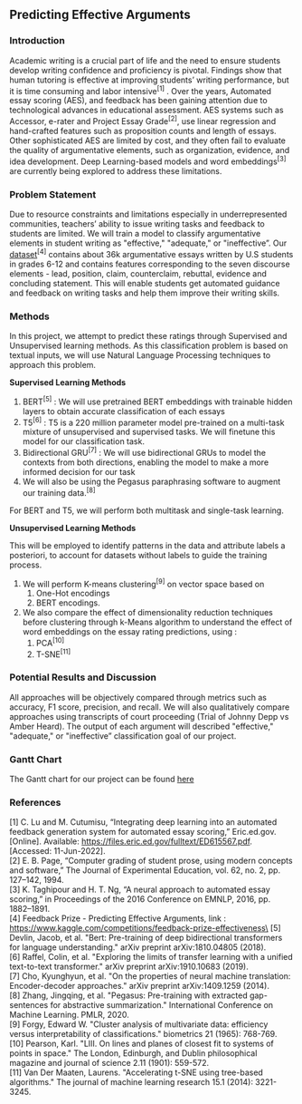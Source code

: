 ## Predicting Effective Arguments


### Introduction
Academic writing is a crucial part of life and the need to ensure students develop writing confidence and proficiency is pivotal.  Findings show that human tutoring is effective at improving students’ writing performance, but it is time consuming and labor intensive<sup>[1]</sup> . Over the years, Automated essay scoring (AES), and feedback has been gaining attention due to technological advances in educational assessment. 
AES systems such as Accessor, e-rater and Project Essay Grade<sup>[2]</sup>, use linear regression and hand-crafted features such as proposition counts and length of essays. Other sophisticated AES are limited by cost, and they often fail to evaluate the quality of argumentative elements, such as organization, evidence, and idea development. Deep Learning-based models and word embeddings<sup>[3]</sup> are currently being explored to address these limitations.

### Problem Statement
Due to resource constraints and limitations especially in underrepresented communities, teachers’ ability to issue writing tasks and feedback to students are limited. We will train a model to classify argumentative elements in student writing as "effective," "adequate," or "ineffective”. Our [dataset](https://www.kaggle.com/competitions/feedback-prize-effectiveness)<sup>[4]</sup> contains about 36k argumentative essays written by U.S students in grades 6-12 and contains features corresponding to the seven discourse elements - lead, position, claim, counterclaim, rebuttal, evidence and concluding statement. This will enable students get automated guidance and feedback on writing tasks and help them improve their writing skills.  

### Methods
In this project, we attempt to predict these ratings through Supervised and Unsupervised learning methods. As this classification problem is based on textual inputs, we will use Natural Language Processing techniques to approach this problem.

**Supervised Learning Methods**  


1.	BERT<sup>[5]</sup> : We will use pretrained BERT embeddings with trainable hidden layers to obtain accurate classification of each essays 
2.	T5<sup>[6]</sup> : T5 is a 220 million parameter model pre-trained on a multi-task mixture of unsupervised and supervised tasks. We will finetune this model for our classification task. 
3.	Bidirectional GRU<sup>[7]</sup> :  We will use bidirectional GRUs to model the contexts from both directions, enabling the model to make a more informed decision for our task 
4.	We will also be using the Pegasus paraphrasing software to augment our training data.<sup>[8]</sup>

For BERT and T5, we will perform both multitask and single-task learning.

**Unsupervised Learning Methods**

This will be employed to identify patterns in the data and attribute labels a posteriori, to account for datasets without labels to guide the training process.
1.	We will perform K-means clustering<sup>[9]</sup> on vector space based on
    1. One-Hot encodings 
    2. 	BERT encodings. 
2.	We also compare the effect of dimensionality reduction techniques before clustering through k-Means algorithm to understand the effect of word embeddings on the essay rating predictions, using :
   	1. PCA<sup>[10]</sup>
   	2. 	T-SNE<sup>[11]</sup>


### Potential Results and Discussion
All approaches will be objectively compared through metrics such as accuracy, F1 score, precision, and recall. 
We will also qualitatively compare approaches using transcripts of court proceeding (Trial of Johnny Depp vs Amber Heard). The output of each argument will described  "effective," "adequate," or "ineffective” classification goal of our project. 

### Gantt Chart 

The Gantt chart for our project can be found [here](https://gtvault-my.sharepoint.com/:x:/g/personal/sjain443_gatech_edu/EVY1kVoq6ixHlA6FHNfmD4wBotXA6n20QsYxsModKdRhPA?e=2YC7zb&isSPOFile=1)

### References

[1]	C. Lu and M. Cutumisu, “Integrating deep learning into an automated feedback generation system for automated essay scoring,” Eric.ed.gov. [Online]. Available: https://files.eric.ed.gov/fulltext/ED615567.pdf. [Accessed: 11-Jun-2022].\
[2]	E. B. Page, “Computer grading of student prose, using modern concepts and software,” The Journal of Experimental Education, vol. 62, no. 2, pp. 127–142, 1994.\
[3]	K. Taghipour and H. T. Ng, “A neural approach to automated essay scoring,” in Proceedings of the 2016 Conference on EMNLP, 2016, pp. 1882–1891.\
[4]	Feedback Prize - Predicting Effective Arguments, link : https://www.kaggle.com/competitions/feedback-prize-effectiveness\
[5]	Devlin, Jacob, et al. "Bert: Pre-training of deep bidirectional transformers for language understanding." arXiv preprint arXiv:1810.04805 (2018).\
[6]	Raffel, Colin, et al. "Exploring the limits of transfer learning with a unified text-to-text transformer." arXiv preprint arXiv:1910.10683 (2019).\
[7]	Cho, Kyunghyun, et al. "On the properties of neural machine translation: Encoder-decoder approaches." arXiv preprint arXiv:1409.1259 (2014).\
[8]	Zhang, Jingqing, et al. "Pegasus: Pre-training with extracted gap-sentences for abstractive summarization." International Conference on Machine Learning. PMLR, 2020.\
[9]	Forgy, Edward W. "Cluster analysis of multivariate data: efficiency versus interpretability of classifications." biometrics 21 (1965): 768-769.\
[10]	Pearson, Karl. "LIII. On lines and planes of closest fit to systems of points in space." The London, Edinburgh, and Dublin philosophical magazine and journal of science 2.11 (1901): 559-572.\
[11]	Van Der Maaten, Laurens. "Accelerating t-SNE using tree-based algorithms." The journal of machine learning research 15.1 (2014): 3221-3245.



